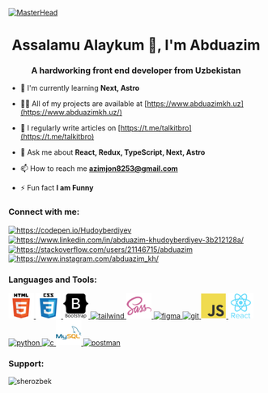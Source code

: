 [![MasterHead](https://marketplace.canva.com/EAENvpM8lg0/1/0/1600w/canva-clean-work-place-linkedin-banner-ENugiXwwVkE.jpg)](https://flowcv.me/abduazim)
<h1 align="center">Assalamu Alaykum 👋, I'm Abduazim</h1>
<h3 align="center">A hardworking front end developer from Uzbekistan</h3>

- 🌱 I'm currently learning **Next, Astro**

- 👨‍💻 All of my projects are available at [https://www.abduazimkh.uz](https://www.abduazimkh.uz/)

- 📝 I regularly write articles on [https://t.me/talkitbro](https://t.me/talkitbro)

- 💬 Ask me about **React, Redux, TypeScript, Next, Astro**

- 📫 How to reach me **azimjon8253@gmail.com**

- ⚡ Fun fact **I am Funny**

<h3 align="left">Connect with me:</h3>
<p align="left">
<a href="https://codepen.io/Hudoyberdiyev" target="blank"><img align="center" src="https://raw.githubusercontent.com/rahuldkjain/github-profile-readme-generator/master/src/images/icons/Social/codepen.svg" alt="https://codepen.io/Hudoyberdiyev" height="70" width="80" /></a>
<a href="https://www.linkedin.com/in/abduazim-khudoyberdiyev-3b212128a/" target="blank"><img align="center" src="https://raw.githubusercontent.com/rahuldkjain/github-profile-readme-generator/master/src/images/icons/Social/linked-in-alt.svg" alt="https://www.linkedin.com/in/abduazim-khudoyberdiyev-3b212128a/" height="70" width="80" /></a>
<a href="https://stackoverflow.com/users/21146715/abduazim" target="blank"><img align="center" src="https://raw.githubusercontent.com/rahuldkjain/github-profile-readme-generator/master/src/images/icons/Social/stack-overflow.svg" alt="https://stackoverflow.com/users/21146715/abduazim" height="70" width="80" /></a>
<a href="https://www.instagram.com/abduazim_kh/" target="blank"><img align="center" src="https://raw.githubusercontent.com/rahuldkjain/github-profile-readme-generator/master/src/images/icons/Social/instagram.svg" alt="https://www.instagram.com/abduazim_kh/" height="70" width="80" /></a>
</p>

<h3 align="left">Languages and Tools:</h3>

<p align="left">  <a href="https://www.w3.org/html/" target="_blank" rel="noreferrer"> <img src="https://raw.githubusercontent.com/devicons/devicon/master/icons/html5/html5-original-wordmark.svg" alt="html5" width="50" height="50"/> </a>
    <a href="https://www.w3schools.com/css/" target="_blank" rel="noreferrer"> <img src="https://raw.githubusercontent.com/devicons/devicon/master/icons/css3/css3-original-wordmark.svg" alt="css3" width="50" height="50"/> </a>
<a href="https://getbootstrap.com" target="_blank" rel="noreferrer"> <img src="https://raw.githubusercontent.com/devicons/devicon/master/icons/bootstrap/bootstrap-plain-wordmark.svg" alt="bootstrap" width="50" height="50"/> </a>
<a href="https://tailwindcss.com/" target="_blank" rel="noreferrer"> <img src="https://www.vectorlogo.zone/logos/tailwindcss/tailwindcss-icon.svg" alt="tailwind" width="50" height="50"/> </a>
     <a href="https://sass-lang.com" target="_blank" rel="noreferrer"> <img src="https://raw.githubusercontent.com/devicons/devicon/master/icons/sass/sass-original.svg" alt="sass" width="50" height="50"/> </a> 
 <a href="https://www.figma.com/" target="_blank" rel="noreferrer"> <img src="https://www.vectorlogo.zone/logos/figma/figma-icon.svg" alt="figma" width="50" height="50"/> </a> 
    <a href="https://git-scm.com/" target="_blank" rel="noreferrer"> <img src="https://www.vectorlogo.zone/logos/git-scm/git-scm-icon.svg" alt="git" width="50" height="50"/> </a>
  <a href="https://developer.mozilla.org/en-US/docs/Web/JavaScript" target="_blank" rel="noreferrer"> <img src="https://raw.githubusercontent.com/devicons/devicon/master/icons/javascript/javascript-original.svg" alt="javascript" width="50" height="50"/> </a>
<a href="https://reactjs.org/" target="_blank" rel="noreferrer"> <img src="https://raw.githubusercontent.com/devicons/devicon/master/icons/react/react-original-wordmark.svg" alt="react" width="50" height="50"/> </a>
 <a href="https://www.python.org/" target="_blank" rel="noreferrer"> <img src="https://www.svgrepo.com//show/376344/python.svg" alt="python" width="50" height="50"/> </a> <a href="https://www.w3schools.com/c/c_intro.php" target="_blank" rel="noreferrer"> <img src="https://upload.wikimedia.org/wikipedia/commons/thumb/1/18/C_Programming_Language.svg/695px-C_Programming_Language.svg.png" alt="c" width="50" height="50"/> </a>  <a href="https://www.mysql.com/" target="_blank" rel="noreferrer"> <img src="https://raw.githubusercontent.com/devicons/devicon/master/icons/mysql/mysql-original-wordmark.svg" alt="mysql" width="50" height="50"/> </a>   <a href="https://postman.com" target="_blank" rel="noreferrer"> <img src="https://www.vectorlogo.zone/logos/getpostman/getpostman-icon.svg" alt="postman" width="50" height="50"/> </a> </p>


<h3 align="left">Support:</h3>
<p><a href="https://www.buymeacoffee.com/abduazimkh"> <img align="left" src="https://cdn.buymeacoffee.com/buttons/v2/default-yellow.png" height="50" width="210" alt="sherozbek" /></a></p><br><br>
